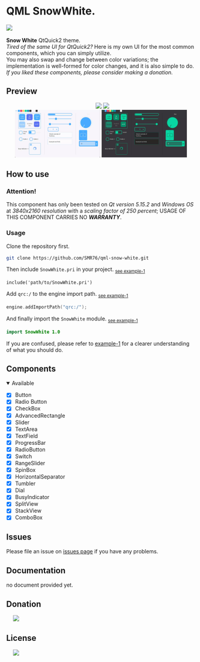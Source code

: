 # QML SnowWhite.

<img src="https://img.shields.io/badge/version-1.0.0-37c248"><br>

**Snow White** QtQuick2 theme.<br>
*Tired of the same UI for QtQuick2?* Here is my own UI for the most common components, which you can simply utilize.<br>
You may also swap and change between color variations; the implementation is well-formed for color changes, and it is also simple to do.<br>
*If you liked these components, please consider making a donation.*
## Preview

<div align="center">&nbsp;
<img src="https://img.shields.io/badge/light-blue-49aaff">
<img src="https://img.shields.io/badge/dark-green-08d7a1"><br>
<img src="extra/preview/preview-1.webp" width="45%">
<img src="extra/preview/preview-2.webp" width="45%">
</div>

## How to use

### Attention!

This component has only been tested on _Qt version 5.15.2_ and _Windows OS_ at _3840x2160 resolution_ with a _scaling factor of 250 percent_; USAGE OF THIS COMPONENT CARRIES NO **_WARRANTY_**.

### Usage

Clone the repository first.

```bash
git clone https://github.com/SMR76/qml-snow-white.git
```

Then include `SnowWhite.pri` in your project. <sub>[see example-1](example/example-1/example-1.pro#L11)</sub>

```make
include('path/to/SnowWhite.pri')
```

Add `qrc:/` to the engine import path. <sub>[see example-1](example/example-1/main.cpp#L17)</sub>

```cpp
engine.addImportPath("qrc:/");
```

And finally import the `SnowWhite` module. <sub>[see example-1](example/example-1/main.qml#L6)</sub>

```qml
import SnowWhite 1.0
```

If you are confused, please refer to [example-1](example/example-1/) for a clearer understanding of what you should do.

## Components

<details open>
<summary> Available</summary>

- [x] Button
- [x] Radio Button
- [x] CheckBox
- [x] AdvancedRectangle
- [x] Slider
- [x] TextArea
- [x] TextField
- [x] ProgressBar
- [x] RadioButton
- [x] Switch
- [x] RangeSlider
- [x] SpinBox
- [x] HorizontalSeparator
- [x] Tumbler
- [x] Dial
- [x] BusyIndicator
- [x] SplitView
- [x] StackView
- [x] ComboBox

</details>

## Issues

Please file an issue on [issues page](https://github.com/SMR76/qml-snow-white/issues) if you have any problems.

## Documentation

no document provided yet.

## Donation

&emsp; <a href="https://www.blockchain.com/bch/address/bitcoincash:qrnwtxsk79kv6mt2hv8zdxy3phkqpkmcxgjzqktwa3">
<img src="https://img.shields.io/badge/BCH-Donate-f0992e?logo=BitcoinCash&logoColor=f0992e"></a>

## License

&emsp; <a href="https://spdx.org/licenses/GPL-3.0-or-later.html">
<img src="https://img.shields.io/badge/license-LGPLv3-37c248"></a>
